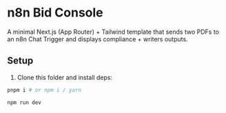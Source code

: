 # n8n Bid Console


A minimal Next.js (App Router) + Tailwind template that sends two PDFs to an n8n Chat Trigger and displays compliance + writers outputs.


## Setup
1. Clone this folder and install deps:
```bash
pnpm i # or npm i / yarn

npm run dev